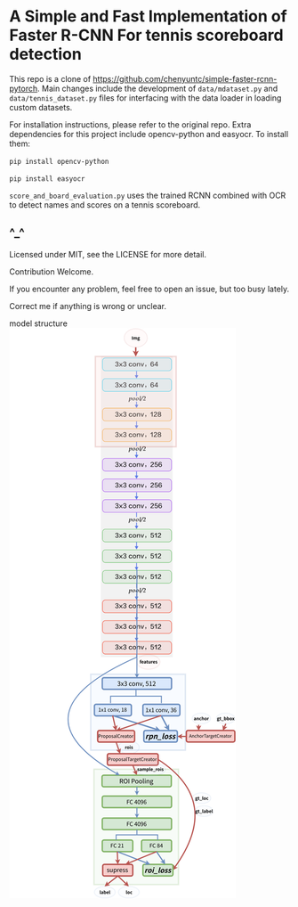# A Simple and Fast Implementation of Faster R-CNN For tennis scoreboard detection

This repo is a clone of https://github.com/chenyuntc/simple-faster-rcnn-pytorch.
Main changes include the development of `data/mdataset.py` and `data/tennis_dataset.py` files for interfacing with the data loader in loading custom datasets.

For installation instructions, please refer to the original repo. Extra dependencies for this project include opencv-python and easyocr. To install them:

`pip install opencv-python`

`pip install easyocr`

`score_and_board_evaluation.py` uses the trained RCNN combined with OCR to detect names and scores on a tennis scoreboard.


## ^_^
Licensed under MIT, see the LICENSE for more detail.

Contribution Welcome.

If you encounter any problem, feel free to open an issue, but too busy lately.

Correct me if anything is wrong or unclear.

model structure
![img](imgs/model_all.png)

